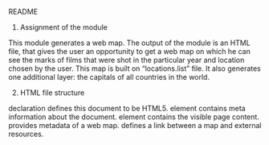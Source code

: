 README

1.	Assignment of the module

This module generates a web map. The output of the module is an HTML file, that gives the user an opportunity to get a web map on which he can see the marks of films that were shot in the particular year and location chosen by the user. This map is built on “locations.list” file. It also generates one additional layer: the capitals of all countries in the world.

2.	HTML file structure

<!DOCTYPE html> declaration defines this document to be HTML5.
<head> element contains meta information about the document.
<body> element contains the visible page content.
<meta> provides metadata of a web map.
<link> defines a link between a map and external resources.
<script> includes information about a script.
<style> defines the style of the map.
<div> defines division of a section on our map.

3.	Conclusion

This web map with geolocation markers of 10 films, that were shot in a year chosen by a user and in the location nearest to the location also chosen by a user. By using it user can assume the nearest places to his location, where films were shot in a particular year.

4. Examples of execution:
![Picture 1](screenshots/IMG_8571.PNG)
![Picture 2](screenshots/IMG_8573.PNG)
![Picture 3](screenshots/IMG_8572.PNG)
![Picture 4](screenshots/IMG_8570.PNG)
